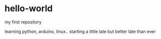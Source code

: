 hello-world
===========

my first repository

learning python, arduino, linux.. starting a little late but better late than ever
